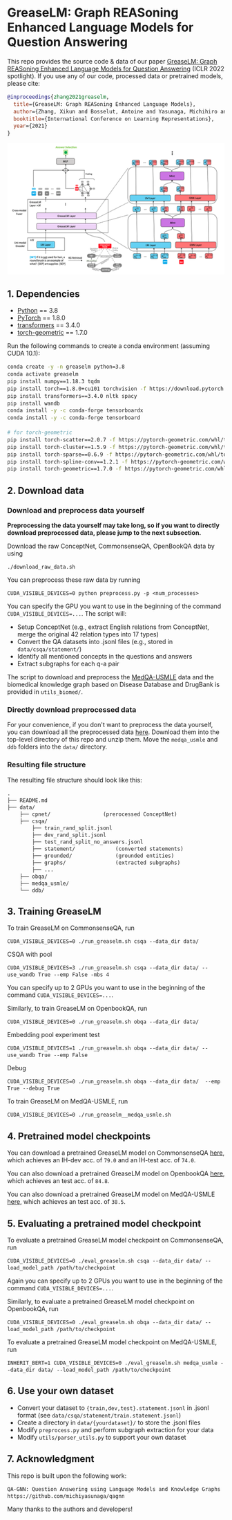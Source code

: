 # GreaseLM: Graph REASoning Enhanced Language Models for Question Answering

This repo provides the source code & data of our paper [GreaseLM: Graph REASoning Enhanced Language Models for Question Answering](https://arxiv.org/abs/2201.08860) (ICLR 2022 spotlight). If you use any of our code, processed data or pretrained models, please cite:
```bib
@inproceedings{zhang2021greaselm,
  title={GreaseLM: Graph REASoning Enhanced Language Models},
  author={Zhang, Xikun and Bosselut, Antoine and Yasunaga, Michihiro and Ren, Hongyu and Liang, Percy and Manning, Christopher D and Leskovec, Jure},
  booktitle={International Conference on Learning Representations},
  year={2021}
}
```

<p align="center">
  <img src="./figs/greaselm.png" width="600" title="GreaseLM model architecture" alt="">
</p>

## 1. Dependencies

- [Python](<https://www.python.org/>) == 3.8
- [PyTorch](<https://pytorch.org/get-started/locally/>) == 1.8.0
- [transformers](<https://github.com/huggingface/transformers/tree/v3.4.0>) == 3.4.0
- [torch-geometric](https://pytorch-geometric.readthedocs.io/) == 1.7.0

Run the following commands to create a conda environment (assuming CUDA 10.1):
```bash
conda create -y -n greaselm python=3.8
conda activate greaselm
pip install numpy==1.18.3 tqdm
pip install torch==1.8.0+cu101 torchvision -f https://download.pytorch.org/whl/torch_stable.html
pip install transformers==3.4.0 nltk spacy
pip install wandb
conda install -y -c conda-forge tensorboardx
conda install -y -c conda-forge tensorboard

# for torch-geometric
pip install torch-scatter==2.0.7 -f https://pytorch-geometric.com/whl/torch-1.8.0+cu101.html
pip install torch-cluster==1.5.9 -f https://pytorch-geometric.com/whl/torch-1.8.0+cu101.html
pip install torch-sparse==0.6.9 -f https://pytorch-geometric.com/whl/torch-1.8.0+cu101.html
pip install torch-spline-conv==1.2.1 -f https://pytorch-geometric.com/whl/torch-1.8.0+cu101.html
pip install torch-geometric==1.7.0 -f https://pytorch-geometric.com/whl/torch-1.8.0+cu101.html
```


## 2. Download data

### Download and preprocess data yourself
**Preprocessing the data yourself may take long, so if you want to directly download preprocessed data, please jump to the next subsection.**

Download the raw ConceptNet, CommonsenseQA, OpenBookQA data by using
```
./download_raw_data.sh
```

You can preprocess these raw data by running
```
CUDA_VISIBLE_DEVICES=0 python preprocess.py -p <num_processes>
```
You can specify the GPU you want to use in the beginning of the command `CUDA_VISIBLE_DEVICES=...`. The script will:
* Setup ConceptNet (e.g., extract English relations from ConceptNet, merge the original 42 relation types into 17 types)
* Convert the QA datasets into .jsonl files (e.g., stored in `data/csqa/statement/`)
* Identify all mentioned concepts in the questions and answers
* Extract subgraphs for each q-a pair

The script to download and preprocess the [MedQA-USMLE](https://github.com/jind11/MedQA) data and the biomedical knowledge graph based on Disease Database and DrugBank is provided in `utils_biomed/`.

### Directly download preprocessed data
For your convenience, if you don't want to preprocess the data yourself, you can download all the preprocessed data [here](https://drive.google.com/drive/folders/1T6B4nou5P3u-6jr0z6e3IkitO8fNVM6f?usp=sharing). Download them into the top-level directory of this repo and unzip them. Move the `medqa_usmle` and `ddb` folders into the `data/` directory.

### Resulting file structure

The resulting file structure should look like this:

```plain
.
├── README.md
├── data/
    ├── cpnet/                 (prerocessed ConceptNet)
    ├── csqa/
        ├── train_rand_split.jsonl
        ├── dev_rand_split.jsonl
        ├── test_rand_split_no_answers.jsonl
        ├── statement/             (converted statements)
        ├── grounded/              (grounded entities)
        ├── graphs/                (extracted subgraphs)
        ├── ...
    ├── obqa/
    ├── medqa_usmle/
    └── ddb/
```

## 3. Training GreaseLM
To train GreaseLM on CommonsenseQA, run
```
CUDA_VISIBLE_DEVICES=0 ./run_greaselm.sh csqa --data_dir data/
```
CSQA with pool
```
CUDA_VISIBLE_DEVICES=3 ./run_greaselm.sh csqa --data_dir data/ --use_wandb True --emp False -mbs 4
```
You can specify up to 2 GPUs you want to use in the beginning of the command `CUDA_VISIBLE_DEVICES=...`.

Similarly, to train GreaseLM on OpenbookQA, run
```
CUDA_VISIBLE_DEVICES=0 ./run_greaselm.sh obqa --data_dir data/
```

Embedding pool experiment test
```
CUDA_VISIBLE_DEVICES=1 ./run_greaselm.sh obqa --data_dir data/ --use_wandb True --emp False  
```

Debug
```
CUDA_VISIBLE_DEVICES=0 ./run_greaselm.sh obqa --data_dir data/  --emp True --debug True
```

To train GreaseLM on MedQA-USMLE, run
```
CUDA_VISIBLE_DEVICES=0 ./run_greaselm__medqa_usmle.sh
```

## 4. Pretrained model checkpoints
You can download a pretrained GreaseLM model on CommonsenseQA [here](https://drive.google.com/file/d/1QPwLZFA6AQ-pFfDR6TWLdBAvm3c_HOUr/view?usp=sharing), which achieves an IH-dev acc. of `79.0` and an IH-test acc. of `74.0`.

You can also download a pretrained GreaseLM model on OpenbookQA [here](https://drive.google.com/file/d/1-QqyiQuU9xlN20vwfIaqYQ_uJMP8d7Pv/view?usp=sharing), which achieves an test acc. of `84.8`.

You can also download a pretrained GreaseLM model on MedQA-USMLE [here](https://drive.google.com/file/d/1j0QxiBiGbv0s9PhseSly6V6uiHWU5IEt/view?usp=sharing), which achieves an test acc. of `38.5`.

## 5. Evaluating a pretrained model checkpoint
To evaluate a pretrained GreaseLM model checkpoint on CommonsenseQA, run
```
CUDA_VISIBLE_DEVICES=0 ./eval_greaselm.sh csqa --data_dir data/ --load_model_path /path/to/checkpoint
```
Again you can specify up to 2 GPUs you want to use in the beginning of the command `CUDA_VISIBLE_DEVICES=...`.

Similarly, to evaluate a pretrained GreaseLM model checkpoint on OpenbookQA, run
```
CUDA_VISIBLE_DEVICES=0 ./eval_greaselm.sh obqa --data_dir data/ --load_model_path /path/to/checkpoint
```
To evaluate a pretrained GreaseLM model checkpoint on MedQA-USMLE, run
```
INHERIT_BERT=1 CUDA_VISIBLE_DEVICES=0 ./eval_greaselm.sh medqa_usmle --data_dir data/ --load_model_path /path/to/checkpoint
```

## 6. Use your own dataset
- Convert your dataset to  `{train,dev,test}.statement.jsonl`  in .jsonl format (see `data/csqa/statement/train.statement.jsonl`)
- Create a directory in `data/{yourdataset}/` to store the .jsonl files
- Modify `preprocess.py` and perform subgraph extraction for your data
- Modify `utils/parser_utils.py` to support your own dataset

## 7. Acknowledgment
This repo is built upon the following work:
```
QA-GNN: Question Answering using Language Models and Knowledge Graphs
https://github.com/michiyasunaga/qagnn
```
Many thanks to the authors and developers!
